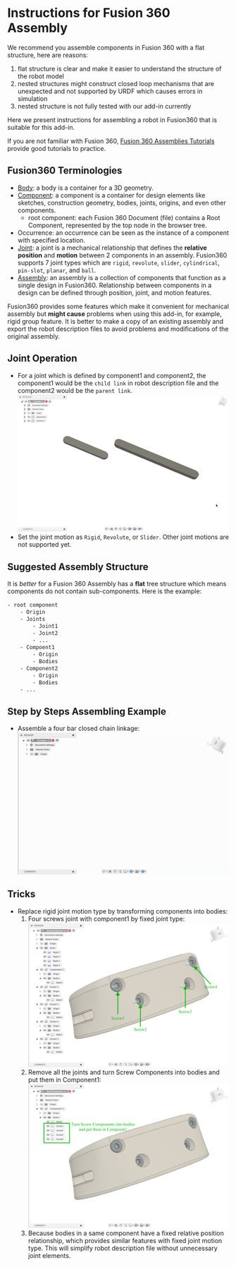 # Instructions for Fusion 360 Assembly
We recommend you assemble components in Fusion 360 with a flat structure, here are reasons:
1. flat structure is clear and make it easier to understand the structure of the robot model
2. nested structures might construct closed loop mechanisms that are unexpected and not supported by URDF which causes errors in simulation
3. nested structure is not fully tested with our add-in currently

Here we present instructions for assembling a robot in Fusion360 that is suitable for this add-in.

If you are not familiar with Fusion 360, [Fusion 360 Assemblies Tutorials](https://help.autodesk.com/view/fusion360/ENU/?guid=GUID-4008D439-DF98-4D92-AB3D-29D8E02F9BCA) provide good tutorials to practice.

## Fusion360 Terminologies
- [Body](https://help.autodesk.com/view/fusion360/ENU/?guid=GUID-C1AB4941-D7AD-4D27-A035-2FA9208635B6): a body is a container for a 3D geometry.
- [Component](https://help.autodesk.com/view/fusion360/ENU/?guid=ASM-COMPONENTS): a component is a container for design elements like sketches, construction geometry, bodies, joints, origins, and even other components.
    - root component: each Fusion 360 Document (file) contains a Root Component, represented by the top node in the browser tree.
- Occurrence: an occurrence can be seen as the instance of a component with specified location.
- [Joint](https://help.autodesk.com/view/fusion360/ENU/?guid=ASM-JOINTS): a joint is a mechanical relationship that defines the **relative position** and **motion** between 2 components in an assembly. Fusion360 supports 7 joint types which are `rigid`, `revolute`, `slider`, `cylindrical`, `pin-slot`, `planar`, and `ball`.
- [Assembly](https://help.autodesk.com/view/fusion360/ENU/?guid=GUID-38F2A3B4-CE01-4375-A21D-4CC9A743B2A1): an assembly is a collection of components that function as a single design in Fusion360. Relationship between components in a design can be defined through position, joint, and motion features.

Fusion360 provides some features which make it convenient for mechanical assembly but **might cause** problems when using this add-in, for example, rigid group feature. It is better to make a copy of an existing assembly and export the robot description files to avoid problems and modifications of the original assembly.

## Joint Operation
- For a joint which is defined by component1 and component2, the component1 would be the `child link` in robot description file and the component2 would be the `parent link`.
![Joint Operation](./pictures/JointOperation.gif)
- Set the joint motion as `Rigid`, `Revolute`, or `Slider`. Other joint motions are not supported yet.

## Suggested Assembly Structure
It is *better* for a Fusion 360 Assembly has a **flat** tree structure which means components do not contain sub-components. Here is the example:
```
- root component
    - Origin
    - Joints
        - Joint1
        - Joint2
        - ...
    - Compoent1
        - Origin
        - Bodies
    - Component2
        - Origin
        - Bodies
    - ...
```

## Step by Steps Assembling Example
- Assemble a four bar closed chain linkage:
![Assemble four bar linkage](./pictures/Assemble-Four-Bar-Linkage.gif)


## Tricks
-  Replace rigid joint motion type by transforming components into bodies: 
    1. Four screws joint with component1 by fixed joint type:
    ![Screws joint with component](./pictures/ScrewsFixedInComponent.png)
    2. Remove all the joints and turn Screw Components into bodies and put them in Component1:
    ![Turn into bodies](./pictures/TurnIntoBodies.png)
    3. Because bodies in a same component have a fixed relative position relationship, which provides similar features with fixed joint motion type. This will simplify robot description file without unnecessary joint elements.

